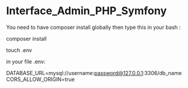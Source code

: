 # Interface_Admin_PHP_Symfony


You need to have composer install globally then type this in your bash :

composer install

touch .env

in your file .env:

DATABASE_URL=mysql://username:password@127.0.0.1:3306/db_name
CORS_ALLOW_ORIGIN=true

